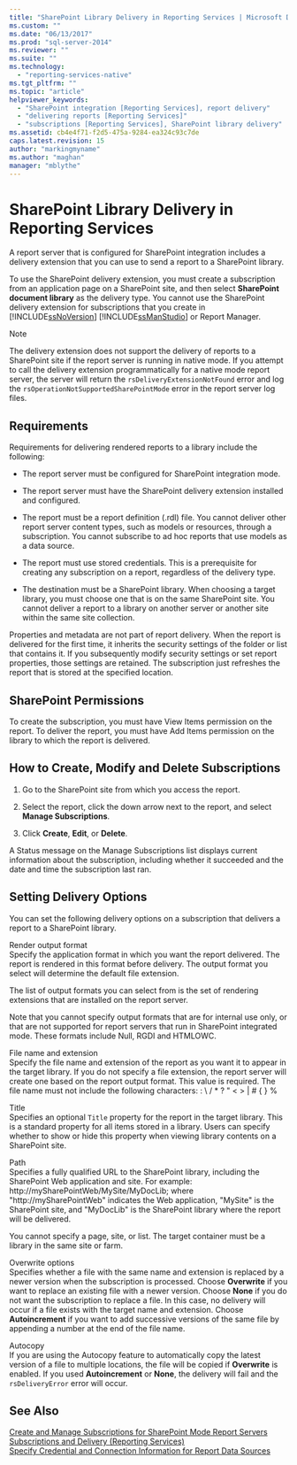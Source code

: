 ```yaml
---
title: "SharePoint Library Delivery in Reporting Services | Microsoft Docs"
ms.custom: ""
ms.date: "06/13/2017"
ms.prod: "sql-server-2014"
ms.reviewer: ""
ms.suite: ""
ms.technology: 
  - "reporting-services-native"
ms.tgt_pltfrm: ""
ms.topic: "article"
helpviewer_keywords: 
  - "SharePoint integration [Reporting Services], report delivery"
  - "delivering reports [Reporting Services]"
  - "subscriptions [Reporting Services], SharePoint library delivery"
ms.assetid: cb4e4f71-f2d5-475a-9284-ea324c93c7de
caps.latest.revision: 15
author: "markingmyname"
ms.author: "maghan"
manager: "mblythe"
---
```

# SharePoint Library Delivery in Reporting Services
  A report server that is configured for SharePoint integration includes a delivery extension that you can use to send a report to a SharePoint library.  
  
 To use the SharePoint delivery extension, you must create a subscription from an application page on a SharePoint site, and then select **SharePoint document library** as the delivery type. You cannot use the SharePoint delivery extension for subscriptions that you create in [!INCLUDE[ssNoVersion](../../includes/ssnoversion-md.md)] [!INCLUDE[ssManStudio](../../includes/ssmanstudio-md.md)] or Report Manager.  
  
> [!NOTE]  
>  The delivery extension does not support the delivery of reports to a SharePoint site if the report server is running in native mode. If you attempt to call the delivery extension programmatically for a native mode report server, the server will return the `rsDeliveryExtensionNotFound` error and log the `rsOperationNotSupportedSharePointMode` error in the report server log files.  
  
## Requirements  
 Requirements for delivering rendered reports to a library include the following:  
  
-   The report server must be configured for SharePoint integration mode.  
  
-   The report server must have the SharePoint delivery extension installed and configured.  
  
-   The report must be a report definition (.rdl) file. You cannot deliver other report server content types, such as models or resources, through a subscription. You cannot subscribe to ad hoc reports that use models as a data source.  
  
-   The report must use stored credentials. This is a prerequisite for creating any subscription on a report, regardless of the delivery type.  
  
-   The destination must be a SharePoint library. When choosing a target library, you must choose one that is on the same SharePoint site. You cannot deliver a report to a library on another server or another site within the same site collection.  
  
 Properties and metadata are not part of report delivery. When the report is delivered for the first time, it inherits the security settings of the folder or list that contains it. If you subsequently modify security settings or set report properties, those settings are retained. The subscription just refreshes the report that is stored at the specified location.  
  
## SharePoint Permissions  
 To create the subscription, you must have View Items permission on the report. To deliver the report, you must have Add Items permission on the library to which the report is delivered.  
  
## How to Create, Modify and Delete Subscriptions  
  
1.  Go to the SharePoint site from which you access the report.  
  
2.  Select the report, click the down arrow next to the report, and select **Manage Subscriptions**.  
  
3.  Click **Create**, **Edit**, or **Delete**.  
  
 A Status message on the Manage Subscriptions list displays current information about the subscription, including whether it succeeded and the date and time the subscription last ran.  
  
## Setting Delivery Options  
 You can set the following delivery options on a subscription that delivers a report to a SharePoint library.  
  
 Render output format  
 Specify the application format in which you want the report delivered. The report is rendered in this format before delivery. The output format you select will determine the default file extension.  
  
 The list of output formats you can select from is the set of rendering extensions that are installed on the report server.  
  
 Note that you cannot specify output formats that are for internal use only, or that are not supported for report servers that run in SharePoint integrated mode. These formats include Null, RGDI and HTMLOWC.  
  
 File name and extension  
 Specify the file name and extension of the report as you want it to appear in the target library. If you do not specify a file extension, the report server will create one based on the report output format. This value is required. The file name must not include the following characters: : \ / * ? " \< > | # { } %  
  
 Title  
 Specifies an optional `Title` property for the report in the target library. This is a standard property for all items stored in a library. Users can specify whether to show or hide this property when viewing library contents on a SharePoint site.  
  
 Path  
 Specifies a fully qualified URL to the SharePoint library, including the SharePoint Web application and site. For example: http://mySharePointWeb/MySite/MyDocLib; where "http://mySharePointWeb" indicates the Web application, "MySite" is the SharePoint site, and "MyDocLib" is the SharePoint library where the report will be delivered.  
  
 You cannot specify a page, site, or list. The target container must be a library in the same site or farm.  
  
 Overwrite options  
 Specifies whether a file with the same name and extension is replaced by a newer version when the subscription is processed. Choose **Overwrite** if you want to replace an existing file with a newer version. Choose **None** if you do not want the subscription to replace a file. In this case, no delivery will occur if a file exists with the target name and extension. Choose **Autoincrement** if you want to add successive versions of the same file by appending a number at the end of the file name.  
  
 Autocopy  
 If you are using the Autocopy feature to automatically copy the latest version of a file to multiple locations, the file will be copied if **Overwrite** is enabled. If you used **Autoincrement** or **None**, the delivery will fail and the `rsDeliveryError` error will occur.  
  
## See Also  
 [Create and Manage Subscriptions for SharePoint Mode Report Servers](create-and-manage-subscriptions-for-sharepoint-mode-report-servers.md)   
 [Subscriptions and Delivery &#40;Reporting Services&#41;](subscriptions-and-delivery-reporting-services.md)   
 [Specify Credential and Connection Information for Report Data Sources](../report-data/specify-credential-and-connection-information-for-report-data-sources.md)  
  
  